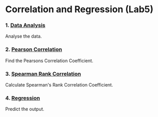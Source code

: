 # Correlation and Regression (Lab5)




### 1. [Data Analysis](./data_analysis.r)

Analyse the data.


### 2. [Pearson Correlation](./pearson.r)

Find the Pearsons Correlation Coefficient.


### 3. [Spearman Rank Correlation](./spearman.r)

Calculate Spearman's Rank Correlation Coefficient.


### 4. [Regression](./regression.r)

Predict the output.
